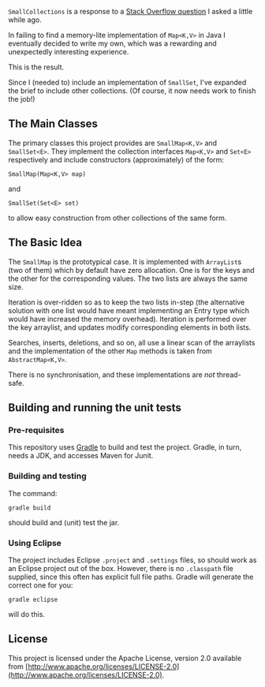 `SmallCollections` is a response to a [Stack Overflow
question](http://stackoverflow.com/questions/8835928/which-implementation-of-mapk-v-should-i-use)
I asked a little while ago.

In failing to find a memory-lite implementation of `Map<K,V>` in Java I
eventually decided to write my own, which was a rewarding and
unexpectedly interesting experience.

This is the result.

Since I (needed to) include an implementation of `SmallSet`, I've
expanded the brief to include other collections. (Of course, it now
needs work to finish the job!)

## The Main Classes

The primary classes this project provides are `SmallMap<K,V>` and
`SmallSet<E>`. They implement the collection interfaces `Map<K,V>` and
`Set<E>` respectively and include constructors (approximately) of the
form:

    SmallMap(Map<K,V> map)

and

    SmallSet(Set<E> set)

to allow easy construction from other collections of the same form.

## The Basic Idea

The `SmallMap` is the prototypical case. It is implemented with
`ArrayList`s (two of them) which by default have zero allocation. One is
for the keys and the other for the corresponding values. The two lists
are always the same size.

Iteration is over-ridden so as to keep the two lists in-step (the
alternative solution with one list would have meant implementing an
Entry type which would have increased the memory overhead). Iteration is
performed over the key arraylist, and updates modify corresponding
elements in both lists.

Searches, inserts, deletions, and so on, all use a linear scan of the
arraylists and the implementation of the other `Map` methods is taken
from `AbstractMap<K,V>`.

There is no synchronisation, and these implementations are _not_
thread-safe.

## Building and running the unit tests

### Pre-requisites

This repository uses [Gradle](http://www.gradle.org/installation) to
build and test the project. Gradle, in turn, needs a JDK, and accesses
Maven for Junit.

### Building and testing

The command:

    gradle build

should build and (unit) test the jar.

### Using Eclipse

The project includes Eclipse `.project` and `.settings` files, so should
work as an Eclipse project out of the box. However, there is no
`.classpath` file supplied, since this often has explicit full file
paths. Gradle will generate the correct one for you:

    gradle eclipse

will do this.

## License

This project is licensed under the Apache License, version 2.0 available
from
[http://www.apache.org/licenses/LICENSE-2.0](http://www.apache.org/licenses/LICENSE-2.0).